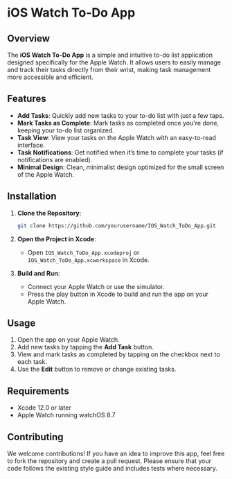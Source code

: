# iOS Watch To-Do App

## Overview
The **iOS Watch To-Do App** is a simple and intuitive to-do list application designed specifically for the Apple Watch. It allows users to easily manage and track their tasks directly from their wrist, making task management more accessible and efficient.

## Features
- **Add Tasks**: Quickly add new tasks to your to-do list with just a few taps.
- **Mark Tasks as Complete**: Mark tasks as completed once you're done, keeping your to-do list organized.
- **Task View**: View your tasks on the Apple Watch with an easy-to-read interface.
- **Task Notifications**: Get notified when it’s time to complete your tasks (if notifications are enabled).
- **Minimal Design**: Clean, minimalist design optimized for the small screen of the Apple Watch.

## Installation

1. **Clone the Repository**: 
    ```bash
    git clone https://github.com/yourusername/IOS_Watch_ToDo_App.git
    ```

2. **Open the Project in Xcode**:
    - Open `IOS_Watch_ToDo_App.xcodeproj` or `IOS_Watch_ToDo_App.xcworkspace` in Xcode.

3. **Build and Run**:
    - Connect your Apple Watch or use the simulator.
    - Press the play button in Xcode to build and run the app on your Apple Watch.

## Usage
1. Open the app on your Apple Watch.
2. Add new tasks by tapping the **Add Task** button.
3. View and mark tasks as completed by tapping on the checkbox next to each task.
4. Use the **Edit** button to remove or change existing tasks.

## Requirements
- Xcode 12.0 or later
- Apple Watch running watchOS 8.7

## Contributing
We welcome contributions! If you have an idea to improve this app, feel free to fork the repository and create a pull request. Please ensure that your code follows the existing style guide and includes tests where necessary.

